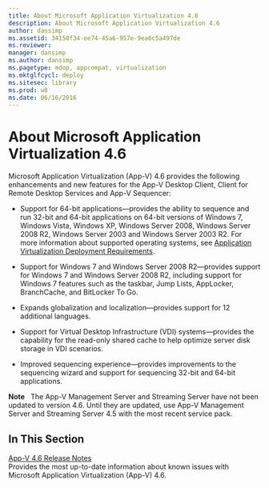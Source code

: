 ```yaml
---
title: About Microsoft Application Virtualization 4.6
description: About Microsoft Application Virtualization 4.6
author: dansimp
ms.assetid: 34150f34-ee74-45a6-957e-9ea6c5a497de
ms.reviewer: 
manager: dansimp
ms.author: dansimp
ms.pagetype: mdop, appcompat, virtualization
ms.mktglfcycl: deploy
ms.sitesec: library
ms.prod: w8
ms.date: 06/16/2016
---
```



# About Microsoft Application Virtualization 4.6


Microsoft Application Virtualization (App-V) 4.6 provides the following enhancements and new features for the App-V Desktop Client, Client for Remote Desktop Services and App-V Sequencer:

-   Support for 64-bit applications—provides the ability to sequence and run 32-bit and 64-bit applications on 64-bit versions of Windows 7, Windows Vista, Windows XP, Windows Server 2008, Windows Server 2008 R2, Windows Server 2003 and Windows Server 2003 R2. For more information about supported operating systems, see [Application Virtualization Deployment Requirements](application-virtualization-deployment-requirements.md).

-   Support for Windows 7 and Windows Server 2008 R2—provides support for Windows 7 and Windows Server 2008 R2, including support for Windows 7 features such as the taskbar, Jump Lists, AppLocker, BranchCache, and BitLocker To Go.

-   Expands globalization and localization—provides support for 12 additional languages.

-   Support for Virtual Desktop Infrastructure (VDI) systems—provides the capability for the read-only shared cache to help optimize server disk storage in VDI scenarios.

-   Improved sequencing experience—provides improvements to the sequencing wizard and support for sequencing 32-bit and 64-bit applications.

**Note**  
The App-V Management Server and Streaming Server have not been updated to version 4.6. Until they are updated, use App-V Management Server and Streaming Server 4.5 with the most recent service pack.

 

## In This Section


<a href="" id="app-v-4-6-release-notes"></a>[App-V 4.6 Release Notes](app-v-46-release-notes.md)  
Provides the most up-to-date information about known issues with Microsoft Application Virtualization (App-V) 4.6.

 

 





